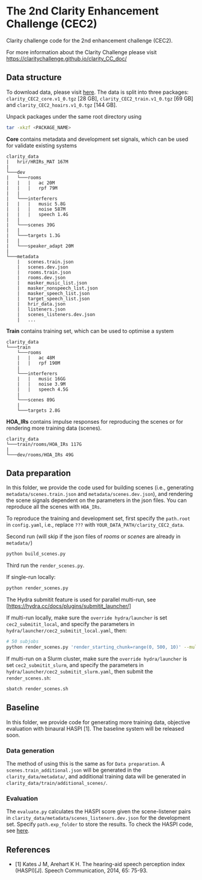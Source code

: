 # The 2nd Clarity Enhancement Challenge (CEC2)
Clarity challenge code for the 2nd enhancement challenge (CEC2).

For more information about the Clarity Challenge please visit https://claritychallenge.github.io/clarity_CC_doc/

## Data structure

To download data, please visit [here](https://mab.to/zU7TS8jJelkoD). The data is split into three packages: `clarity_CEC2_core.v1_0.tgz` [28 GB], `clarity_CEC2_train.v1_0.tgz` [69 GB] and `clarity_CEC2_hoairs.v1_0.tgz` [144 GB].

Unpack packages under the same root directory using

```bash
tar -xkzf <PACKAGE_NAME>
```

**Core** contains metadata and development set signals, which can be used for validate existing systems

```text
clarity_data
|   hrir/HRIRs_MAT 167M
|
└───dev
|   └───rooms
|   |   |   ac 20M
|   |   |   rpf 79M
|   |
|   └───interferers
|   |   |   music 5.8G
|   |   |   noise 587M
|   |   |   speech 1.4G
|   |
|   └───scenes 39G
|   |
|   └───targets 1.3G
|   |
|   └───speaker_adapt 20M
|   
└───metadata
    |   scenes.train.json
    |   scenes.dev.json
    |   rooms.train.json
    |   rooms.dev.json
    |   masker_music_list.json
    |   masker_nonspeech_list.json
    |   masker_speech_list.json
    |   target_speech_list.json
    |   hrir_data.json
    |   listeners.json
    |   scenes_listeners.dev.json
    |   ...

```

**Train** contains training set, which can be used to optimise a system

```text
clarity_data
└───train
    └───rooms
    |   |   ac 48M
    |   |   rpf 190M
    |
    └───interferers
    |   |   music 16GG
    |   |   noise 3.9M
    |   |   speech 4.5G
    |
    └───scenes 89G
    |
    └───targets 2.8G

```

**HOA_IRs** contains impulse responses for reproducing the scenes or for rendering more training data (scenes).

```text
clarity_data
└───train/rooms/HOA_IRs 117G
|
└───dev/rooms/HOA_IRs 49G
```

## Data preparation

In this folder, we provide the code used for building scenes (i.e., generating `metadata/scenes.train.json` and `metadata/scenes.dev.json`), and rendering the scene signals dependent on the parameters in the json files. You can reproduce all the scenes with `HOA_IRs`.

To reproduce the training and development set, first specify the `path.root` in `config.yaml`, i.e., replace `???` with `YOUR_DATA_PATH/clarity_CEC2_data`.

Second run (will skip if the json files of _rooms_ or _scenes_ are already in `metadata/`)

```bash
python build_scenes.py
```

Third run the `render_scenes.py`.

If single-run locally:

```bash
python render_scenes.py
```

The Hydra submitit feature is used for parallel multi-run, see [https://hydra.cc/docs/plugins/submitit_launcher/]

If multi-run locally, make sure the `override hydra/launcher` is set `cec2_submitit_local`, and specify the parameters in `hydra/launcher/cec2_submitit_local.yaml`, then:

```bash
# 50 subjobs
python render_scenes.py 'render_starting_chunk=range(0, 500, 10)' --multirun
```

If multi-run on a Slurm cluster, make sure the `override hydra/launcher` is set `cec2_submitit_slurm`, and specify the parameters in `hydra/launcher/cec2_submitit_slurm.yaml`, then submit the `render_scenes.sh`:

```bash
sbatch render_scenes.sh
```

## Baseline

In this folder, we provide code for generating more training data, objective evaluation with binaural HASPI [1]. The baseline system will be released soon.

### Data generation

The method of using this is the same as for `Data preparation`. A `scenes.train_additional.json` will be generated in the `clarity_data/metadata/`, and additional training data will be generated in `clarity_data/train/additional_scenes/`.

### Evaluation

The `evaluate.py` calculates the HASPI score given the scene-listener pairs in `clarity_data/metadata/scenes_listeners.dev.json` for the development set. Specify `path.exp_folder` to store the results. To check the HASPI code, see [here](../../clarity/evaluator/haspi).

## References

* [1] Kates J M, Arehart K H. The hearing-aid speech perception index (HASPI)[J]. Speech Communication, 2014, 65: 75-93.

